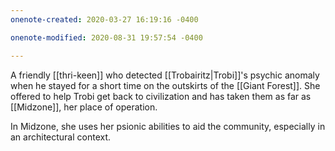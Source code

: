 ```yaml
---
onenote-created: 2020-03-27 16:19:16 -0400

onenote-modified: 2020-08-31 19:57:54 -0400

---
```


A friendly [[thri-keen]] who detected [[Trobairitz|Trobi]]'s psychic anomaly when he stayed for a short time on the outskirts of the [[Giant Forest]]. She offered to help Trobi get back to civilization and has taken them as far as [[Midzone]], her place of operation.

In Midzone, she uses her psionic abilities to aid the community, especially in an architectural context.
